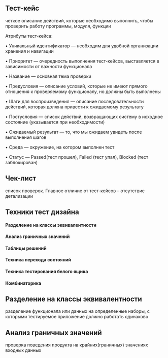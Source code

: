 ## Тест-кейс

четкое описание действий, которые необходимо выполнить, чтобы проверить работу программы, модуля, функции

Атрибуты тест-кейса:

•  Уникальный идентификатор — необходим для удобной организации хранения и навигации

•  Приоритет — очередность выполнения тест-кейсов, выставляется в зависимости от важности функционала

•  Название — основная тема проверки

•  Предусловия — описание условий, которые не имеют прямого отношения к проверяемому функционалу, но должны быть выполнены

•  Шаги для воспроизведения — описание последовательности действий, которая должна привести к ожидаемому результату

•  Постусловия — список действий, возвращающих систему в исходное состояние (указывается при необходимости)

•  Ожидаемый результат — то, что мы ожидаем увидеть после выполнения шагов

•  Среда — окружение, на котором выполнен тест

•  Статус —  Passed(тест прошел), Failed (тест упал), Blocked (тест заблокирован)

## Чек-лист

список проверок. Главное отличие от тест-кейсов – отсутствие детализации

## Техники тест дизайна

#### Разделение на классы эквивалентности

#### Анализ граничных значений

#### Таблицы решений

#### Техника перехода состояний

#### Техника тестирования белого ящика

#### Комбинаторика

## Разделение на классы эквивалентности

разделение функционала или данных на определенные наборы, с которыми тестируемое приложение должно работать одинаково

## Анализ граничных значений

проверка поведения продукта на крайних(граничных) значениях входных данных 
